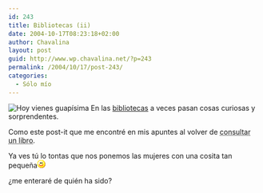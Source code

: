 ```yaml
---
id: 243
title: Bibliotecas (ii)
date: 2004-10-17T08:23:18+02:00
author: Chavalina
layout: post
guid: http://www.wp.chavalina.net/?p=243
permalink: /2004/10/17/post-243/
categories:
  - Sólo mío
---
```

<img class="imgizqda" src="http://www.chavalina.net/imagenes/fotos/post-it.jpg" alt="Hoy vienes guap&iacute;sima" /> En las <a href="http://www.chavalina.net/comentar.php?idpost=207" target="_blank">bibliotecas</a> a veces pasan cosas curiosas y sorprendentes.

Como este post-it que me encontr&eacute; en mis apuntes al volver de <acronym title="vale, realmente estaba en internet">consultar un libro</acronym>.

Ya ves t&uacute; lo tontas que nos ponemos las mujeres con una cosita tan peque&ntilde;a![emo](/imagenes/emoticonos/sonrisa.gif) 

&iquest;me enterar&eacute; de qui&eacute;n ha sido?